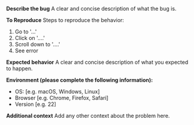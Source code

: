 **Describe the bug**
A clear and concise description of what the bug is.

**To Reproduce**
Steps to reproduce the behavior:
1. Go to '...'
2. Click on '....'
3. Scroll down to '....'
4. See error

**Expected behavior**
A clear and concise description of what you expected to happen.

**Environment (please complete the following information):**
 - OS: [e.g. macOS, Windows, Linux]
 - Browser [e.g. Chrome, Firefox, Safari]
 - Version [e.g. 22]

**Additional context**
Add any other context about the problem here.